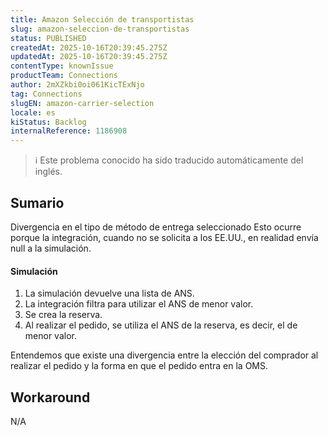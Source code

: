 ```yaml
---
title: Amazon Selección de transportistas
slug: amazon-seleccion-de-transportistas
status: PUBLISHED
createdAt: 2025-10-16T20:39:45.275Z
updatedAt: 2025-10-16T20:39:45.275Z
contentType: knownIssue
productTeam: Connections
author: 2mXZkbi0oi061KicTExNjo
tag: Connections
slugEN: amazon-carrier-selection
locale: es
kiStatus: Backlog
internalReference: 1186908
---
```


>ℹ️ Este problema conocido ha sido traducido automáticamente del inglés.

## Sumario


Divergencia en el tipo de método de entrega seleccionado
Esto ocurre porque la integración, cuando no se solicita a los EE.UU., en realidad envía null a la simulación.


#### Simulación




1. La simulación devuelve una lista de ANS.
2. La integración filtra para utilizar el ANS de menor valor.
3. Se crea la reserva.
4. Al realizar el pedido, se utiliza el ANS de la reserva, es decir, el de menor valor.

Entendemos que existe una divergencia entre la elección del comprador al realizar el pedido y la forma en que el pedido entra en la OMS.

## Workaround


N/A



